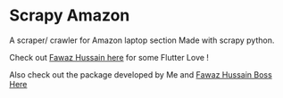 # Scrapy Amazon
A scraper/ crawler for Amazon laptop section
Made with scrapy python.

Check out [Fawaz Hussain here](https://github.com/fawazhussain) for some Flutter Love !

Also check out the package developed by Me and [Fawaz Hussain Boss](https://github.com/fawazhussain) [Here](https://pub.dev/packages/flutter_otp)
